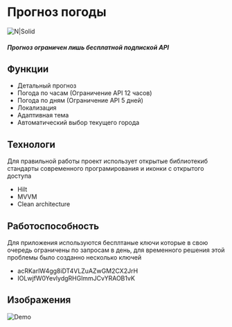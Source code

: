 # Прогноз погоды

![N|Solid](https://cdn-icons-png.flaticon.com/512/3845/3845731.png "Прогноз погоды") 


##### Прогноз ограничен лишь бесплатной подпиской API



## Функции
- Детальный прогноз
- Погода по часам (Ограничение API 12 часов)
- Погода по дням (Ограничение API 5 дней)
- Локализация
- Адаптивная тема
- Автоматический выбор текущего города

## Технологи

Для правильной работы проект использует открытые библиотекиб стандарты современного програмирования и иконки с открытого доступа

- Hilt
- MVVM
- Clean architecture

## Работоспособность


Для приложения используются бесплтаные ключи которые в свою очередь ограничены по запросам в день, для временного решения этой проблемы было созданно несколько ключей
- acRKarlW4gg8iDT4VLZuAZwGM2CX2JrH
- IOLwjfW0YevlydgRHGlmmJCvYRAOB1vK

## Изображения

![Demo](https://github.com/Maandraj/WeatherAvito/blob/weather/Demo.png?raw=false)


